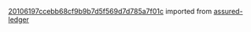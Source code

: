 [20106197ccebb68cf9b9b7d5f569d7d785a7f01c](https://github.com/insolar/assured-ledger/commit/20106197ccebb68cf9b9b7d5f569d7d785a7f01c) imported from [assured-ledger](https://github.com/insolar/assured-ledger)

